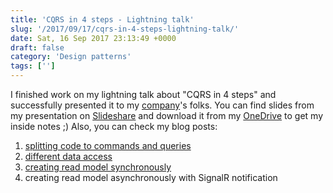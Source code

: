 ```yaml
---
title: 'CQRS in 4 steps - Lightning talk'
slug: '/2017/09/17/cqrs-in-4-steps-lightning-talk/'
date: Sat, 16 Sep 2017 23:13:49 +0000
draft: false
category: 'Design patterns'
tags: ['']
---
```


I finished work on my lightning talk about "CQRS in 4 steps" and successfully presented it to my [company](http://www.objectivity.co.uk/)'s folks. You can find slides from my presentation on [Slideshare](https://www.slideshare.net/RadosawMaziarka/cqrs-in-4-steps-79849141) and download it from my [OneDrive](https://1drv.ms/p/s!AjEySs0anBSPgbNzSeGrhDXYPsX9sw) to get my inside notes ;) Also, you can check my blog posts:

1.  [splitting code to commands and queries](http://radblog.pl/en/2017/08/18/cqrs-first-step-split-to-commands-and-queries)
2.  [different data access](/2017/10/31/cqrs-second-step-different-data-access/)
3.  [creating read model synchronously](/cqrs-third-step-simple-read-model/)
4.  creating read model asynchronously with SignalR notification